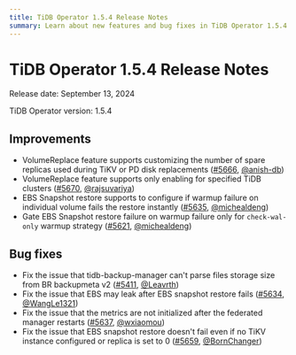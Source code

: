 ```yaml
---
title: TiDB Operator 1.5.4 Release Notes
summary: Learn about new features and bug fixes in TiDB Operator 1.5.4.
---
```


# TiDB Operator 1.5.4 Release Notes

Release date: September 13, 2024

TiDB Operator version: 1.5.4

## Improvements

- VolumeReplace feature supports customizing the number of spare replicas used during TiKV or PD disk replacements ([#5666](https://github.com/pingcap/tidb-operator/pull/5666), [@anish-db](https://github.com/anish-db))
- VolumeReplace feature supports only enabling for specified TiDB clusters ([#5670](https://github.com/pingcap/tidb-operator/pull/5670), [@rajsuvariya](https://github.com/rajsuvariya))
- EBS Snapshot restore supports to configure if warmup failure on individual volume fails the restore instantly ([#5635](https://github.com/pingcap/tidb-operator/pull/5635), [@michealdeng](https://github.com/michealdeng))
- Gate EBS Snapshot restore failure on warmup failure only for `check-wal-only` warmup strategy ([#5621](https://github.com/pingcap/tidb-operator/pull/5621), [@michealdeng](https://github.com/michealdeng))

## Bug fixes

- Fix the issue that tidb-backup-manager can't parse files storage size from BR backupmeta v2 ([#5411](https://github.com/pingcap/tidb-operator/pull/5411), [@Leavrth](https://github.com/Leavrth))
- Fix the issue that EBS may leak after EBS snapshot restore fails ([#5634](https://github.com/pingcap/tidb-operator/pull/5634), [@WangLe1321](https://github.com/WangLe1321))
- Fix the issue that the metrics are not initialized after the federated manager restarts ([#5637](https://github.com/pingcap/tidb-operator/pull/5637), [@wxiaomou](https://github.com/wxiaomou))
- Fix the issue that EBS snapshot restore doesn't fail even if no TiKV instance configured or replica is set to 0 ([#5659](https://github.com/pingcap/tidb-operator/pull/5659), [@BornChanger](https://github.com/BornChanger))
